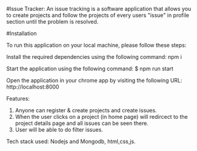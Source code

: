 #Issue Tracker: An issue tracking is a software application that allows you to create projects and follow the projects of every users "issue" in profile section until the problem is resolved.

#Installation

To run this application on your local machine, please follow these steps:

Install the required dependencies using the following command: npm i

Start the application using the following command: $ npm run start

Open the application in your chrome app by visiting the following URL: http://localhost:8000

Features:

1. Anyone can register & create projects and create issues.
2. When the user clicks on a project (in home page) will redircect to the project details page and all issues can be seen there.
3. User will be able to do filter issues.

Tech stack used: Nodejs and Mongodb, html,css,js.
